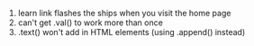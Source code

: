 1. learn link flashes the ships when you visit the home page
2. can't get .val() to work more than once
3. .text() won't add in HTML elements (using .append() instead)
